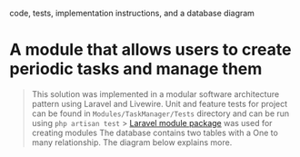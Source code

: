 code, tests, implementation instructions, and a database diagram

# A module that allows users to create periodic tasks and manage them

> This solution was implemented in a modular software architecture pattern using Laravel and Livewire.
> Unit and feature tests for project can be found in `Modules/TaskManager/Tests` directory and can be run using `php artisan test` > [Laravel module package](https://nwidart.com/laravel-modules/v6/introduction) was used for creating modules
> The database contains two tables with a One to many relationship. The diagram below explains more.
